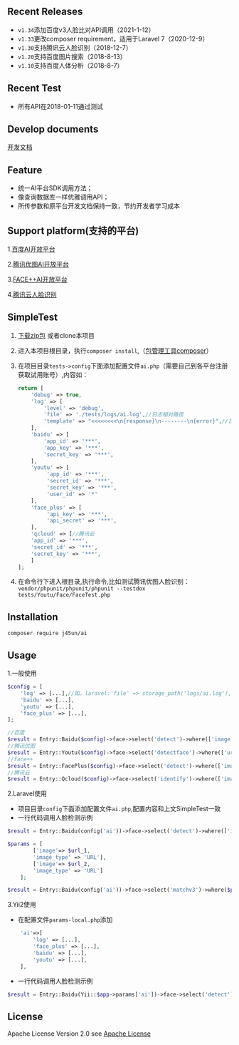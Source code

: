 ## Recent Releases
- `v1.34`添加百度v3人脸比对API调用（2021-1-12）
- `v1.33`更改composer requirement，适用于Laravel 7（2020-12-9）
- `v1.30`支持腾讯云人脸识别（2018-12-7）
- `v1.20`支持百度图片搜索（2018-8-13）
- `v1.10`支持百度人体分析（2018-8-7）
## Recent Test
- 所有API在2018-01-11通过测试
## Develop documents
<a href="http://blog.hahaxixi.cc/2017/12/27/AI-API/" target="_blank">开发文档</a>
## Feature

- 统一AI平台SDK调用方法；
- 像查询数据库一样优雅调用API；
- 所传参数和原平台开发文档保持一致，节约开发者学习成本

## Support platform(支持的平台)

 1.<a href="http://ai.baidu.com" target="_blank">百度AI开放平台</a>

 2.<a href="https://open.youtu.qq.com" target="_blank">腾讯优图AI开放平台</a>

 3.<a href="https://www.faceplusplus.com.cn" target="_blank">FACE++AI开放平台</a>
 
 4.<a href="https://cloud.tencent.com/document/product/867" target="_blank">腾讯云人脸识别</a>


## SimpleTest

1. [下载zip包](https://github.com/huanghe/ai/archive/master.zip) 或者clone本项目
2. 进入本项目根目录，执行`composer install`,（[包管理工具composer](https://getcomposer.org/)）
3. 在项目目录`tests->config`下面添加配置文件`ai.php`（需要自己到各平台注册获取试用账号）,内容如：
	
	```php
	return [
        'debug' => true,
        'log' => [
            'level' => 'debug',
            'file' => './tests/logs/ai.log',//日志相对路径
            'template' => "<<<<<<<<\n{response}\n--------\n{error}",//日志模版
        ],
	    'baidu' => [
	        'app_id' => '***',
	        'app_key' => '***',
	        'secret_key' => '***',
	    ],
	    'youtu' => [
	         'app_id' => '***',
	         'secret_id' => '***',
	         'secret_key' => '***',
	         'user_id' => '*'
	    ],
	    'face_plus' => [
	         'api_key' => '***',
	         'api_secret' => '***',
	    ],
	    'qcloud' => [//腾讯云
		'app_id' => '***',
		'secret_id' => '***',
		'secret_key' => '***',
	    ]
	];

	```

4. 在命令行下进入根目录,执行命令,比如测试腾讯优图人脸识别：
`vendor/phpunit/phpunit/phpunit --testdox tests/Youtu/Face/FaceTest.php`

## Installation

`composer require j45un/ai`

## Usage
1.一般使用
```php
$config = [
    'log' => [...],//如，laravel:'file' => storage_path('logs/ai.log'),
    'baidu' => [...],
    'youtu' => [...],
    'face_plus' => [...],
];

//百度
$result = Entry::Baidu($config)->face->select('detect')->where(['image' => file_get_contents(__DIR__ . '/file/face_detect.jpeg'), 'id_card_side' => 'front'])->get();
//腾讯优图
$result = Entry::Youtu($config)->face->select('detectface')->where(['url' => 'http://open.youtu.qq.com/app/img/experience/face_img/face_06.jpg', 'mode' => 1])->get();
//face++
$result = Entry::FacePlus($config)->face->select('detect')->where(['image_file' =>__DIR__ . '/../../file/face_01.jpg' , 'return_attributes' => 'skinstatus'])->get();
//腾讯云
$result = Entry::Qcloud($config)->face->select('identify')->where(['image' => __DIR__ . '/../../file/face_01.jpg', 'appid' => $config['qcloud']['app_id'], 'group_ids' => ["tencent"]])->get();

```

2.Laravel使用

- 项目目录`config`下面添加配置文件`ai.php`,配置内容和上文SimpleTest一致
- 一行代码调用人脸检测示例
```php
$result = Entry::Baidu(config('ai'))->face->select('detect')->where(['image' => file_get_contents(__DIR__ . '/file/face_detect.jpeg'), 'id_card_side' => 'front'])->get();
```
```php
$params = [
		['image'=> $url_1,
		'image_type' => 'URL'],
		['image'=> $url_2,
		'image_type' => 'URL']
	];

$result = Entry::Baidu(config('ai'))->face->select('matchv3')->where($params)->get();
```

3.Yii2使用

- 在配置文件`params-local.php`添加
```php
    'ai'=>[
        'log' => [...],
        'face_plus' => [...],
        'baidu' => [...],
        'youtu' => [...],
    ],
```
- 一行代码调用人脸检测示例
```php
$result = Entry::Baidu(Yii::$app->params['ai'])->face->select('detect')->where(['image' => file_get_contents(__DIR__ . '/file/face_detect.jpeg'), 'id_card_side' => 'front'])->get();

```

## License

Apache License Version 2.0 see [Apache License](http://www.apache.org/licenses/LICENSE-2.0.html)
